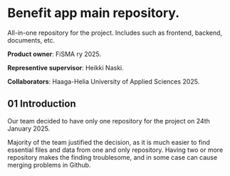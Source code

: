 # Benefit app main repository.
All-in-one repository for the project. Includes such as frontend, backend, documents, etc.

**Product owner**: FiSMA ry 2025.

**Representive supervisor**: Heikki Naski.

**Collaborators**: Haaga-Helia University of Applied Sciences 2025. 

## 01 Introduction

Our team decided to have only one repository for the project on 24th January 2025.

Majority of the team justified the decision, as it is much easier
to find essential files and data from one and only repository.
Having two or more repository makes the finding troublesome,
and in some case can cause merging problems in Github.
